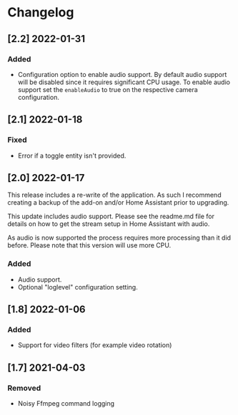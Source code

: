 # Changelog
## [2.2] 2022-01-31
### Added
- Configuration option to enable audio support. By default audio support will be disabled since it requires significant CPU usage. To enable audio support set the `enableAudio` to true on the respective camera configuration.

## [2.1] 2022-01-18
### Fixed
- Error if a toggle entity isn't provided.

## [2.0] 2022-01-17
This release includes a re-write of the application. As such I recommend creating a backup of the add-on and/or Home Assistant prior to upgrading.

This update includes audio support. Please see the readme.md file for details on how to get the stream setup in Home Assistant with audio.

As audio is now supported the process requires more processing than it did before. Please note that this version will use more CPU.

### Added
- Audio support.
- Optional "loglevel" configuration setting.

## [1.8] 2022-01-06
### Added
- Support for video filters (for example video rotation)

## [1.7] 2021-04-03
### Removed
- Noisy Ffmpeg command logging


